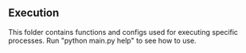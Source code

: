 ## Execution

This folder contains functions and configs used for executing specific processes.
Run "python main.py help" to see how to use.
